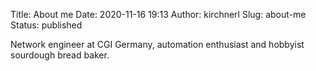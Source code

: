 Title: About me
Date: 2020-11-16 19:13
Author: kirchnerl
Slug: about-me
Status: published

Network engineer at CGI Germany, automation enthusiast and hobbyist sourdough bread baker.
